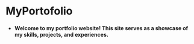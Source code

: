 # MyPortofolio


- #### Welcome to my portfolio website! This site serves as a showcase of my skills, projects, and experiences. 
